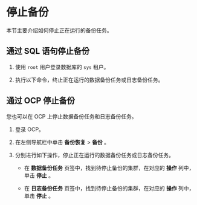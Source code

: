 停止备份 
=========================

本节主要介绍如何停止正在运行的备份任务。

通过 SQL 语句停止备份 
----------------------------------

1. 使用 `root` 用户登录数据库的 `sys` 租户。

   

2. 执行以下命令，终止正在运行的数据备份任务或日志备份任务。

   




通过 OCP 停止备份 
--------------------------------

您也可以在 OCP 上停止数据备份任务和日志备份任务。

1. 登录 OCP。

   

2. 在左侧导航栏中单击 **备份恢复** \> **备份** 。

   

3. 分别进行如下操作，停止正在运行的数据备份任务或日志备份任务。

   * 在 **数据备份任务** 页签中，找到待停止备份的集群，在对应的 **操作** 列中，单击 **停止** 。

     
   
   * 在 **日志备份任务** 页签中，找到待停止备份的集群，在对应的 **操作** 列中，单击 **停止** 。

     
   

   



